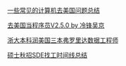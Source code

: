 
[一些常见的计算机去美国问题总结](一些常见的计算机去美国问题总结.md)

[去美国当程序员V2.5.0 by 冷锋吴京](去美国当程序员V2.5.0.md)

[浙大本科润美国三本弗罗里达数据工程师](浙大本科美国三本弗罗里达数据工程师.md)

[硕士秋招SDE找工时间线总结](硕士秋招SDE找工时间线总结.md)
